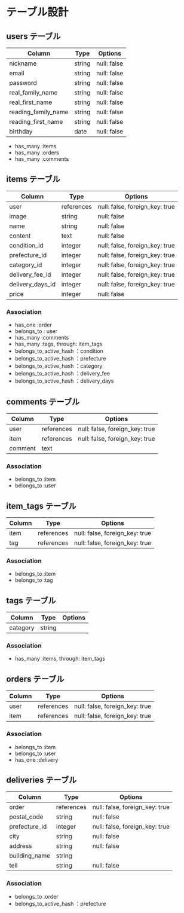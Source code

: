 # テーブル設計

## users テーブル

| Column              | Type   | Options     |
| ------------------- | ------ | ----------- |
| nickname            | string | null: false |
| email               | string | null: false |
| password            | string | null: false |
| real_family_name    | string | null: false |
| real_first_name     | string | null: false |
| reading_family_name | string | null: false |
| reading_first_name  | string | null: false |
| birthday            | date   | null: false |


- has_many :items
- has_many :orders
- has_many :comments

## items テーブル

| Column            | Type       | Options                        |
| ----------------- | ---------- | ------------------------------ |
| user              | references | null: false, foreign_key: true |
| image             | string     | null: false                    |
| name              | string     | null: false                    |
| content           | text       | null: false                    |
| condition_id      | integer    | null: false, foreign_key: true |
| prefecture_id     | integer    | null: false, foreign_key: true |
| category_id       | integer    | null: false, foreign_key: true |
| delivery_fee_id   | integer    | null: false, foreign_key: true |
| delivery_days_id  | integer    | null: false, foreign_key: true |
| price             | integer    | null: false                    |

### Association

- has_one  :order
- belongs_to : user
- has_many :comments
- has_many :tags, through: item_tags
- belongs_to_active_hash  ：condition
- belongs_to_active_hash  ：prefecture
- belongs_to_active_hash  ：category
- belongs_to_active_hash  ：delivery_fee
- belongs_to_active_hash  ：delivery_days

## comments テーブル

| Column       | Type       | Options                        |
| ------------ | ---------- | ------------------------------ |
| user         | references | null: false, foreign_key: true |
| item         | references | null: false, foreign_key: true |
| comment      | text       |                                |

### Association

- belongs_to :item
- belongs_to :user


## item_tags テーブル

| Column | Type       | Options                        |
| ------ | ---------- | ------------------------------ |
| item   | references | null: false, foreign_key: true |
| tag    | references | null: false, foreign_key: true |

### Association

- belongs_to :item
- belongs_to :tag

## tags テーブル

| Column   | Type       | Options  |
| -------- | ---------- | -------- |
| category | string     |          |

### Association

- has_many :items, through: item_tags

## orders テーブル

| Column       | Type       | Options                        |
| ------------ | ---------- | ------------------------------ |
| user         | references | null: false, foreign_key: true |
| item         | references | null: false, foreign_key: true |

### Association

- belongs_to :item
- belongs_to :user
- has_one  :delivery

## deliveries テーブル
 
| Column        | Type       | Options                        |
| ------------- | ---------- | ------------------------------ |
| order         | references | null: false, foreign_key: true | 
| postal_code   | string     | null: false                    |
| prefecture_id | integer    | null: false, foreign_key: true |
| city          | string     | null: false                    |
| address       | string     | null: false                    |
| building_name | string     |                                |
| tell          | string     | null: false                    |

### Association

- belongs_to :order
- belongs_to_active_hash  ：prefecture